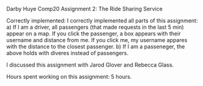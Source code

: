 Darby Huye
Comp20 Assignment 2: The Ride Sharing Service 

Correctly implemented:
    I correctly implemented all parts of this assignment:
    a) If I am a driver, all passengers (that made requests in the last 5 min)
        appear on a map. If you click the passenger, a box appears with their
        username and distance from me. If you click me, my username appares with
        the distance to the closest passenger.
    b) If I am a passeneger, the above holds with diveres instead of passengers.

I discussed this assignment with Jarod Glover and Rebecca Glass.

Hours spent working on this assignment: 5 hours.